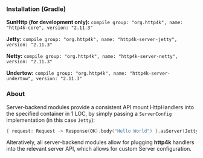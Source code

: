 ### Installation (Gradle)
**SunHttp (for development only):** ```compile group: "org.http4k", name: "http4k-core", version: "2.11.3"```

**Jetty:** ```compile group: "org.http4k", name: "http4k-server-jetty", version: "2.11.3"```

**Netty:** ```compile group: "org.http4k", name: "http4k-server-netty", version: "2.11.3"```

**Undertow:** ```compile group: "org.http4k", name: "http4k-server-undertow", version: "2.11.3"```

### About
Server-backend modules provide a consistent API mount HttpHandlers into the specified container in 1 LOC, by simply passing a `ServerConfig` implementation (in this case `Jetty`):

```kotlin
{ request: Request -> Response(OK).body("Hello World") }.asServer(Jetty(8000)).start().block()
```
Alteratively, all server-backend modules allow for plugging **http4k** handlers into the relevant server API, which allows for custom Server configuration.
